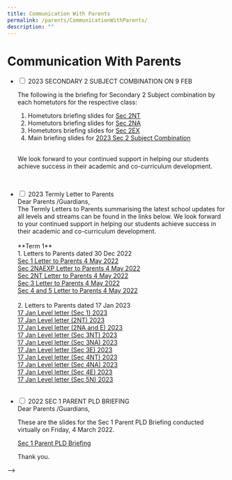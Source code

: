 ```yaml
---
title: Communication With Parents
permalink: /parents/CommunicationWithParents/
description: ""
---
```

<h1>Communication With Parents</h1>

<ul class="jekyllcodex_accordion">
<li>
<input type="checkbox" id="accordion1">
<label for="accordion1">2023 SECONDARY 2 SUBJECT COMBINATION ON 9 FEB
</label>
<div>
<p>The following is the briefing for Secondary 2 Subject combination by each hometutors for the respective class:
	
<br>

1.  Hometutors briefing slides for <a href="/files/2023%20Sec%202%20Sub%20Combi/Sec%202NT%20Subj%20Combi%20briefing%20by%20HTs%20for%20website.pdf">Sec 2NT</a><br>
2.  Hometutors briefing slides for <a href="/files/2023%20Sec%202%20Sub%20Combi/Sec%202NA%20Subj%20Combi%20Briefing%20by%20HTs%20for%20website.pdf">Sec 2NA</a><br>
3.  Hometutors briefing slides for <a href="/files/2023%20Sec%202%20Sub%20Combi/Sec%202E%20Subj%20Combi%20Briefing%20by%20HTs%20for%20website.pdf">Sec 2EX</a><br>
4.  Main briefing slides for <a href="/files/2023%20Sec%202%20Sub%20Combi/Sec%202%20Subj%20combi_2023%20for%20website.pdf">2023 Sec 2 Subject Combination</a><br>
<br>

We look forward to your continued support in helping our students achieve success in their academic and co-curriculum development.</p></div></li>
<br>
<li>	
<input type="checkbox" id="accordion2">
<label for="accordion2">2023 Termly Letter to Parents</label>
<br />
<div>Dear Parents /Guardians,</div>
<div>The Termly Letters to Parents summarising the latest school updates for all levels and streams can be found in the links below. We look forward to your continued support in helping our students achieve success in their academic and co-curriculum development.<br /><br /></div>

<div>**Term 1**<br />
1. Letters to Parents dated 30 Dec 2022<br>
<a href="/files/Sec 1 Letter to Parents 4 May 2022.pdf">Sec 1 Letter to Parents 4 May 2022</a><br>
<a href="/files/Sec 2NAEXP Letter to Parents 4 May 2022.pdf">Sec 2NAEXP Letter to Parents 4 May 2022</a><br>
<a href="/files/Sec 2NT Letter to Parents 4 May 2022.pdf">Sec 2NT Letter to Parents 4 May 2022</a><br>
<a href="/files/Sec 3 Letter to Parents 4 May 2022.pdf">Sec 3 Letter to Parents 4 May 2022</a><br>
<a href="/files/Sec 4 and 5 Letter to Parents 4 May 2022.pdf">Sec 4 and 5 Letter to Parents 4 May 2022</a></div><br>

<div>2. Letters to Parents dated 17 Jan 2023<br>
<a href="">17 Jan Level letter (Sec 1) 2023</a><br>
<a href="/files/2023%20Termly%20Letter%20to%20Parents/17%20Jan%20Level%20letter%20Sec%201%202023.pdf">17 Jan Level letter (2NT) 2023</a><br>
<a href="">17 Jan Level letter (2NA and E) 2023</a><br>
<a href="/files/2023%20Termly%20Letter%20to%20Parents/17%20Jan%20Level%20letter%20Sec%203%20NT%202023.pdf">17 Jan Level letter (Sec 3NT) 2023</a><br>
<a href="/files/2023%20Termly%20Letter%20to%20Parents/17%20Jan%20Level%20letter%20Sec%203%20NA%202023.pdf">17 Jan Level letter (Sec 3NA) 2023</a><br>
<a href="/files/2023%20Termly%20Letter%20to%20Parents/17%20Jan%20Level%20letter%20Sec%203%20E%202023.pdf">17 Jan Level letter (Sec 3E) 2023</a><br>
<a href="/files/2023%20Termly%20Letter%20to%20Parents/17%20Jan%20Level%20letter%20Sec%204%20NT%202023.pdf">17 Jan Level letter (Sec 4NT) 2023</a><br>
<a href="/files/2023%20Termly%20Letter%20to%20Parents/17%20Jan%20Level%20letter%20Sec%204%20NA%202023">17 Jan Level letter (Sec 4NA) 2023</a><br>
<a href="/files/2023%20Termly%20Letter%20to%20Parents/17%20Jan%20Level%20letter%20Sec%204%20E%202023">17 Jan Level letter (Sec 4E) 2023</a><br>
<a href="/files/2023%20Termly%20Letter%20to%20Parents/17%20Jan%20Level%20letter%20Sec%205%20N%202023.pdf">17 Jan Level letter (Sec 5N) 2023</a></div><br>
</p></div></li>
	
<li>
<input type="checkbox" id="accordion3">
<label for="accordion3">2022 SEC 1 PARENT PLD BRIEFING</label>

<div>
Dear Parents /Guardians,<br>

These are the slides for the Sec 1 Parent PLD Briefing conducted virtually on Friday, 4 March 2022.<br>

<a href="/files/Sec 1 Parent PLD Briefing.pdf">Sec 1 Parent PLD Briefing</a><br>

Thank you.
</div>
</li>
</ul> -->